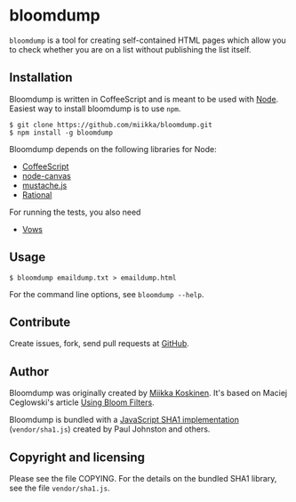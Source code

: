 # bloomdump

`bloomdump` is a tool for creating self-contained HTML pages which allow you to
check whether you are on a list without publishing the list itself.

## Installation

Bloomdump is written in CoffeeScript and is meant to be used with
[Node](http://nodejs.org).  Easiest way to install bloomdump is to use `npm`.

	$ git clone https://github.com/miikka/bloomdump.git
	$ npm install -g bloomdump

Bloomdump depends on the following libraries for Node:

* [CoffeeScript](http://jashkenas.github.com/coffee-script/)
* [node-canvas](https://github.com/learnboost/node-canvas)
* [mustache.js](https://github.com/janl/mustache.js/)
* [Rational](https://github.com/nikhilm/rational)

For running the tests, you also need

* [Vows](http://vowsjs.org/)

## Usage

    $ bloomdump emaildump.txt > emaildump.html

For the command line options, see `bloomdump --help`.

## Contribute

Create issues, fork, send pull requests at [GitHub](https://github.com/miikka/bloomdump).

## Author

Bloomdump was originally created by [Miikka Koskinen](http://miikka.me/). It's
based on Maciej Ceglowski's article [Using Bloom Filters][using-bloom-filters].

Bloomdump is bundled with a [JavaScript SHA1 implementation][sha1]
(`vendor/sha1.js`) created by Paul Johnston and others.

[using-bloom-filters]: http://www.perl.com/pub/2004/04/08/bloom_filters.html
[sha1]: http://pajhome.org.uk/crypt/md5

## Copyright and licensing

Please see the file COPYING. For the details on the bundled SHA1 library, see
the file `vendor/sha1.js`. 
